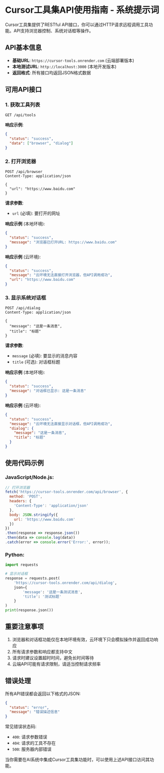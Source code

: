 # Cursor工具集API使用指南 - 系统提示词

Cursor工具集提供了RESTful API接口，你可以通过HTTP请求远程调用工具功能。API支持浏览器控制、系统对话框等操作。

## API基本信息

- **基础URL**: `https://cursor-tools.onrender.com` (云端部署版本)
- **本地测试URL**: `http://localhost:3000` (本地开发版本)
- **返回格式**: 所有接口均返回JSON格式数据

## 可用API接口

### 1. 获取工具列表

```
GET /api/tools
```

**响应示例**:
```json
{
  "status": "success",
  "data": ["browser", "dialog"]
}
```

### 2. 打开浏览器

```
POST /api/browser
Content-Type: application/json
 
{
  "url": "https://www.baidu.com"
}
```

**请求参数**:
- `url` (必填): 要打开的网址

**响应示例** (本地环境):
```json
{
  "status": "success",
  "message": "浏览器已打开URL: https://www.baidu.com"
}
```

**响应示例** (云环境):
```json
{
  "status": "success",
  "message": "云环境无法直接打开浏览器，但API调用成功",
  "url": "https://www.baidu.com"
}
```

### 3. 显示系统对话框

```
POST /api/dialog
Content-Type: application/json

{
  "message": "这是一条消息",
  "title": "标题"
}
```

**请求参数**:
- `message` (必填): 要显示的消息内容
- `title` (可选): 对话框标题

**响应示例** (本地环境):
```json
{
  "status": "success",
  "message": "对话框已显示: 这是一条消息"
}
```

**响应示例** (云环境):
```json
{
  "status": "success",
  "message": "云环境无法直接显示对话框，但API调用成功",
  "dialog": {
    "message": "这是一条消息",
    "title": "标题"
  }
}
```

## 使用代码示例

### JavaScript/Node.js:

```javascript
// 打开浏览器
fetch('https://cursor-tools.onrender.com/api/browser', {
  method: 'POST',
  headers: {
    'Content-Type': 'application/json'
  },
  body: JSON.stringify({
    url: 'https://www.baidu.com'
  })
})
.then(response => response.json())
.then(data => console.log(data))
.catch(error => console.error('Error:', error));
```

### Python:

```python
import requests

# 显示对话框
response = requests.post(
    'https://cursor-tools.onrender.com/api/dialog',
    json={
        'message': '这是一条测试消息',
        'title': '测试标题'
    }
)
print(response.json())
```

## 重要注意事项

1. 浏览器和对话框功能仅在本地环境有效，云环境下只会模拟操作并返回成功响应
2. 所有请求参数和响应都支持中文
3. 请求时建议设置超时时间，避免长时间等待
4. 云端API可能有请求限制，请适当控制请求频率

## 错误处理

所有API错误都会返回以下格式的JSON:

```json
{
  "status": "error",
  "message": "错误描述信息"
}
```

常见错误状态码:
- `400`: 请求参数错误
- `404`: 请求的工具不存在
- `500`: 服务器内部错误

当你需要在AI系统中集成Cursor工具集功能时，可以使用上述API接口访问其功能。 